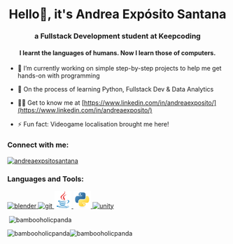 <h1 align="center">Hello👋, it's Andrea Expósito Santana</h1>
<h3 align="center">a Fullstack Development student at Keepcoding</h3>
<h4 align="center">I learnt the languages of humans. Now I learn those of computers.</h4>


- 🔭 I’m currently working on simple step-by-step projects to help me get hands-on with programming

- 🌱 On the process of learning Python, Fullstack Dev & Data Analytics

- 👨‍💻 Get to know me at [https://www.linkedin.com/in/andreaexposito/](https://www.linkedin.com/in/andreaexposito/)

- ⚡ Fun fact: Videogame localisation brought me here!

<h3 align="left">Connect with me:</h3>
<p align="left">
<a href="https://kaggle.com/andreaexpsitosantana" target="blank"><img align="center" src="https://raw.githubusercontent.com/rahuldkjain/github-profile-readme-generator/master/src/images/icons/Social/kaggle.svg" alt="andreaexpsitosantana" height="30" width="40" /></a>
</p>

<h3 align="left">Languages and Tools:</h3>
<p align="left"> <a href="https://www.blender.org/" target="_blank" rel="noreferrer"> <img src="https://download.blender.org/branding/community/blender_community_badge_white.svg" alt="blender" width="40" height="40"/> </a> <a href="https://git-scm.com/" target="_blank" rel="noreferrer"> <img src="https://www.vectorlogo.zone/logos/git-scm/git-scm-icon.svg" alt="git" width="40" height="40"/> </a> <a href="https://www.java.com/" target="_blank" rel="noreferrer"> <img src="https://raw.githubusercontent.com/devicons/devicon/master/icons/java/java-original.svg" alt="java" width="40" height="40"/> </a> <a href="https://www.python.org/" target="_blank" rel="noreferrer"> <img src="https://raw.githubusercontent.com/devicons/devicon/master/icons/python/python-original.svg" alt="python" width="40" height="40"/> </a> <a href="https://unity.com/" target="_blank" rel="noreferrer"> <img src="https://www.vectorlogo.zone/logos/unity3d/unity3d-icon.svg" alt="unity" width="40" height="40"/> </a> </p>

<p>&nbsp;<img align="center" src="https://github-readme-stats.vercel.app/api?username=bambooholicpanda&show_icons=true&locale=en" alt="bambooholicpanda" /></p>
<p><img align="left" src="https://github-readme-stats.vercel.app/api/top-langs?username=bambooholicpanda&show_icons=true&locale=en&layout=compact" alt="bambooholicpanda" /></p>
<p align="left"> <img src="https://komarev.com/ghpvc/?username=bambooholicpanda&label=Profile%20views&color=0e75b6&style=flat" alt="bambooholicpanda" /> </p>
